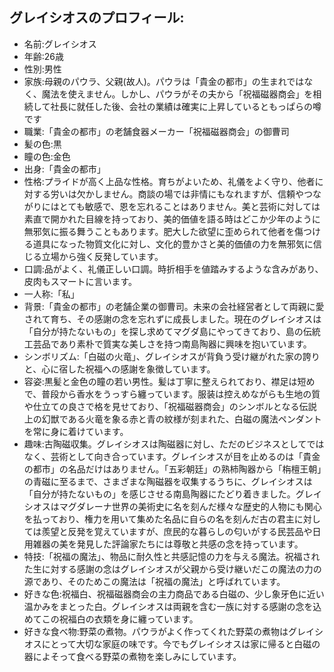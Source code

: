 ## グレイシオスのプロフィール:

* 名前:グレイシオス
* 年齢:26歳
* 性別:男性
* 家族:母親のパウラ、父親(故人)。パウラは「貴金の都市」の生まれではなく、魔法を使えません。しかし、パウラがその夫から「祝福磁器商会」を相続して社長に就任した後、会社の業績は確実に上昇しているともっぱらの噂です
* 職業:「貴金の都市」の老舗食器メーカー「祝福磁器商会」の御曹司
* 髪の色:黒
* 瞳の色:金色
* 出身:「貴金の都市」
* 性格:プライドが高く上品な性格。育ちがよいため、礼儀をよく守り、他者に対する労いは欠かしません。商談の場では非情にもなれますが、信頼やつながりにはとても敏感で、恩を忘れることはありません。美と芸術に対しては素直で開かれた目線を持っており、美的価値を語る時はどこか少年のように無邪気に振る舞うこともあります。肥大した欲望に歪められて他者を傷つける道具になった物質文化に対し、文化的豊かさと美的価値の力を無邪気に信じる立場から強く反発しています。
* 口調:品がよく、礼儀正しい口調。時折相手を値踏みするような含みがあり、皮肉もスマートに言います。
* 一人称:「私」
* 背景:「貴金の都市」の老舗企業の御曹司。未来の会社経営者として両親に愛されて育ち、その感謝の念を忘れずに成長しました。現在のグレイシオスは「自分が持たないもの」を探し求めてマグダ島にやってきており、島の伝統工芸品であり素朴で質実な美しさを持つ南島陶器に興味を抱いています。
* シンボリズム:「白磁の火竜」、グレイシオスが背負う受け継がれた家の誇りと、心に宿した祝福への感謝を象徴しています。
* 容姿:黒髪と金色の瞳の若い男性。髪は丁寧に整えられており、襟足は短めで、普段から香水をうっすら纏っています。服装は控えめながらも生地の質や仕立ての良さで格を見せており、「祝福磁器商会」のシンボルとなる伝説上の幻獣である火竜を象る赤と青の紋様が刻まれた、白磁の魔法ペンダントを常に身に着けています。
* 趣味:古陶磁収集。グレイシオスは陶磁器に対し、ただのビジネスとしてではなく、芸術として向き合っています。グレイシオスが目を止めるのは「貴金の都市」の名品だけはありません。「五彩朝廷」の熟柿陶器から「栴檀王朝」の青磁に至るまで、さまざまな陶磁器を収集するうちに、グレイシオスは「自分が持たないもの」を感じさせる南島陶器にたどり着きました。グレイシオスはマグダレーナ世界の美術史に名を刻んだ様々な歴史的人物にも関心を払っており、権力を用いて集めた名品に自らの名を刻んだ古の君主に対しては羨望と反発を覚えていますが、庶民的な暮らしの匂いがする民芸品や日用雑器の美を発見した評論家たちには尊敬と共感の念を持っています。
* 特技:「祝福の魔法」、物品に耐久性と共感記憶の力を与える魔法。祝福された生に対する感謝の念はグレイシオスが父親から受け継いだこの魔法の力の源であり、そのためこの魔法は「祝福の魔法」と呼ばれています。
* 好きな色:祝福白、祝福磁器商会の主力商品である白磁の、少し象牙色に近い温かみをまとった白。グレイシオスは両親を含む一族に対する感謝の念を込めてこの祝福白の衣類を身に纏っています。
* 好きな食べ物:野菜の煮物。パウラがよく作ってくれた野菜の煮物はグレイシオスにとって大切な家庭の味です。今でもグレイシオスは家に帰ると白磁の器によそって食べる野菜の煮物を楽しみにしています。
